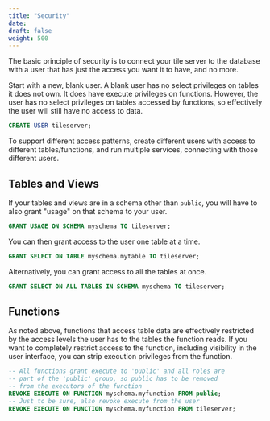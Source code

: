 ```yaml
---
title: "Security"
date:
draft: false
weight: 500
---
```


The basic principle of security is to connect your tile server to the database with a user that has just the access you want it to have, and no more.

Start with a new, blank user. A blank user has no select privileges on tables it does not own.
It does have execute privileges on functions.
However, the user has no select privileges on tables accessed by functions, so effectively the user will still have no access to data.

```sql
CREATE USER tileserver;
```
To support different access patterns, create different users with access to different tables/functions, and run multiple services, connecting with those different users.

## Tables and Views

If your tables and views are in a schema other than `public`, you will have to also grant "usage" on that schema to your user.
```sql
GRANT USAGE ON SCHEMA myschema TO tileserver;
```
You can then grant access to the user one table at a time.
```sql
GRANT SELECT ON TABLE myschema.mytable TO tileserver;
```
Alternatively, you can grant access to all the tables at once.
```sql
GRANT SELECT ON ALL TABLES IN SCHEMA myschema TO tileserver;
```

## Functions

As noted above, functions that access table data are effectively restricted by the access levels the user has to the tables the function reads. If you want to completely restrict access to the function, including visibility in the user interface, you can strip execution privileges from the function.
```sql
-- All functions grant execute to 'public' and all roles are
-- part of the 'public' group, so public has to be removed
-- from the executors of the function
REVOKE EXECUTE ON FUNCTION myschema.myfunction FROM public;
-- Just to be sure, also revoke execute from the user
REVOKE EXECUTE ON FUNCTION myschema.myfunction FROM tileserver;
```
